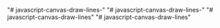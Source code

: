 "# javascript-canvas-draw-lines-" 
"# javascript-canvas-draw-lines-" 
"# javascript-canvas-draw-lines" 
"# javascript-canvas-draw-lines" 
